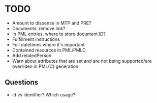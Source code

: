 # TODO

- Amount to dispense in MTP and PRE?
- Documents: remove link?
- In PML entries, where to store document ID?
- Fulfillment instructions
- Full datetimes where it's important
- Contained resources in PML/PMLC
- Add relatedPerson
- Warn about attributes that are set and are not being supported/are overriden in PML(C) generation.

## Questions

- id vs identifier? Which usage?
